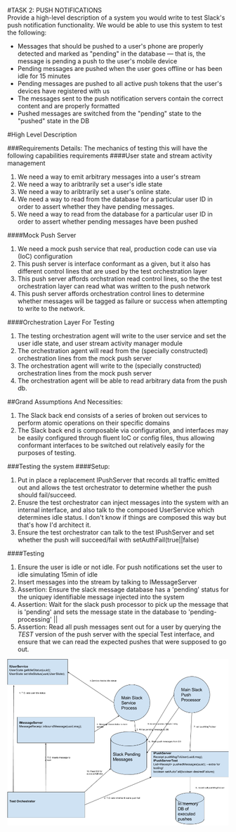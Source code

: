 #TASK 2: PUSH NOTIFICATIONS  
Provide a high-level description of a system you would write to test Slack's push notification functionality. We would be able to use this system to test the following:
* Messages that should be pushed to a user's phone are properly detected and marked as "pending" in the database — that is, the message is pending a push to the user's mobile device
* Pending messages are pushed when the user goes offline or has been idle for 15 minutes
* Pending messages are pushed to all active push tokens that the user's devices have registered with us
* The messages sent to the push notification servers contain the correct content and are properly formatted
* Pushed messages are switched from the "pending" state to the "pushed" state in the DB

#High Level Description


###Requirements Details:
The mechanics of testing this will have the following capabilities requirements
####User state and stream activity management
1. We need a way to emit arbitrary messages into a user's stream
2. We need a way to aribtrarily set a user's idle state
3. We need a way to aribtrarily set a user's online state.
4. We need a way to read from the database for a particular user ID in order to assert whether they have pending messages.
5. We need a way to read from the database for a particular user ID in order to assert whether pending messages have been pushed

####Mock Push Server
1. We need a mock push service that real, production code can use via (IoC) configuration
2. This push server is interface conformant as a given, but it also has different control lines that are used by the test orchestration layer
3. This push server affords orchstration read control lines, so the the test orchestration layer can read what was written to the push network
4. This push server affords orchestration control lines to determine whether messages will be tagged as failure or success when attempting to write to the network.

####Orchestration Layer For Testing
1. The testing orchestration agent will write to the user service and set the user idle state, and user stream activity manager module
2. The orchestration agent will read from the (specially constructed) orchestration lines from the mock push server
3. The orchestration agent will write to the (specially constructed) orchestration lines from the mock push server
4. The orchestration agent will be able to read arbitrary data from the push db.

##Grand Assumptions And Necessities:
1. The Slack back end consists of a series of broken out services to perform atomic operations on their specific domains
2. The Slack back end is composable via configuration, and interfaces may be easily configured through fluent IoC or config files, thus allowing conformant interfaces to be switched out relatively easily for the purposes of testing.

###Testing the system
####Setup:
1. Put in place a replacement IPushServer that records all traffic emitted out and allows the test orchestrator to determine whether the push should fail/succeed.
2. Enusre the test orchestrator can inject messages into the system with an internal interface, and also talk to the composed UserService which determines idle status.  I don't know if things are composed this way but that's how I'd architect it.
3. Ensure the test orchestrator can talk to the test IPushServer and set whether the push will succeed/fail with setAuthFail(true||false)

####Testing
1. Ensure the user is idle or not idle.  For push notifications set the user to idle simulating 15min of idle
2. Insert messages into the stream by talking to IMessageServer
3. Assertion: Ensure the slack message database has a 'pending' status for the uniquey identifiable message injected into the system
4. Assertion: Wait for the slack push processor to pick up the message that is 'pending' and sets the message state in the database to 'pending-processing' || 
5. Assertion: Read all push messages sent out for a user by querying the *TEST* version of the push server with the special Test interface, and ensure that we can read the expected pushes that were supposed to go out.



![alt text](https://raw.githubusercontent.com/cryptomail/public_problem_solving/master/slack/p1-be-qa/PushNotifications/images/SlackPush.png "Slack Push Notifications Testing")




